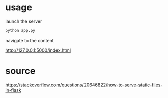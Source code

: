 
# usage

launch the server

``` bash
python app.py
```

navigate to the content

http://127.0.0.1:5000/index.html

# source

https://stackoverflow.com/questions/20646822/how-to-serve-static-files-in-flask
